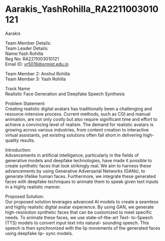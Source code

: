 # Aarakis_YashRohilla_RA2211003010121

Aarakis <br />

Team Member Details: <br />
Team Leader Details: <br />
Name:Yash Rohilla  <br />
Reg No: RA2211003010121  <br />
Email ID: yr5016@srmist.edu.in  <br />

Team Member 2: Anshul Rohilla <br />
Team Member 3: Yash Rohilla <br />

Track Name  <br />
Realistic Face Generation and Deepfake Speech Synthesis <br />

Problem Statement: <br />
Creating realistic digital avatars has traditionally been a
challenging and resource-intensive process.
Current methods, such as CGI and manual animation, are not
only costly but also require significant time and effort to
achieve a convincing level of realism.
The demand for realistic avatars is growing across various
industries, from content creation to interactive virtual
assistants, yet existing solutions often fall short in delivering
high-quality results.

Introduction: <br />
Advancements in artificial intelligence, particularly in the fields of
generative models and deepfake technologies, have made it possible
to create synthetic faces that look strikingly real. We aim to harness
these advancements by using Generative Adversarial Networks
(GANs), to generate lifelike human faces. Furthermore, we integrate
these generated faces with deepfake techniques to animate them to
speak given text inputs in a highly realistic manner.

Proposed Solution: <br />
Our proposed solution leverages advanced AI models to
create a seamless and highly realistic digital avatar
experience. By using GAN, we generate high-resolution
synthetic faces that can be customized to meet specific
needs. To animate these faces, we use state-of-the-art Text-
to-Speech (TTS) models to convert input text into natural-
sounding speech. This speech is then synchronized with the
lip movements of the generated faces using deepfake lip-
sync models.
